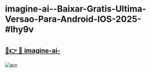 # imagine-ai--Baixar-Gratis-Ultima-Versao-Para-Android-IOS-2025-#lhy9v

# <h2><a href="https://ainizakaria.my?title=imagine-ai-&ref=22M">🔗👉 🔴 imagine-ai-</a></h2>

[![acn](https://github.com/user-attachments/assets/0f9c940e-d8b0-45ae-aac7-cd30a18b3e1c)](https://ainizakaria.my?title=imagine-ai-&ref=22M)


